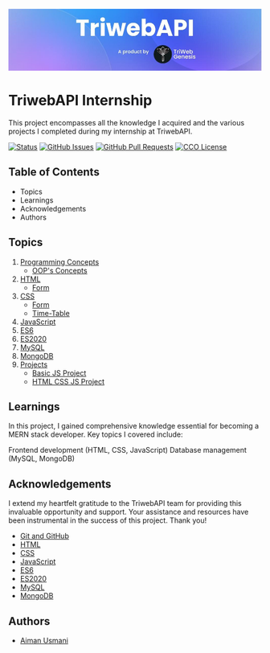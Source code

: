 ![Logo](/TriwebAPI.jpg)

# TriwebAPI Internship

This project encompasses all the knowledge I acquired and the various projects I completed during my internship at TriwebAPI.

[![Status](https://img.shields.io/badge/status-active-success.svg)](https://github.com/aimanusmani17/TriwebAPI-Learning/) [![GitHub Issues](https://img.shields.io/github/issues/aimanusmani17/TriwebAPI-Learning.svg)](https://github.com/aimanusmani17/TriwebAPI-Learning/issues) [![GitHub Pull Requests](https://img.shields.io/github/issues-pr/aimanusmani17/TriwebAPI-Learning.svg)](https://github.com/aimanusmani17/TriwebAPI-Learning/pulls) [![CCO License](https://img.shields.io/badge/license-CCO-yellow.svg)](https://creativecommons.org/publicdomain/zero/1.0/)

## Table of Contents

- Topics
- Learnings
- Acknowledgements
- Authors

## Topics

1.  [Programming Concepts](https://github.com/aimanusmani17/TriwebAPI-Learning/blob/main/Programing/readme.md)
    - [OOP's Concepts](https://github.com/aimanusmani17/TriwebAPI-Learning/blob/main/Programing/OOPs/readme.md)
2.  [HTML](https://github.com/aimanusmani17/TriwebAPI-Learning/blob/main/HTML/readme.md)
    - [Form](https://github.com/aimanusmani17/TriwebAPI-Learning/blob/main/HTML/Form/readme.md)
3.  [CSS](https://github.com/aimanusmani17/TriwebAPI-Learning/blob/main/CSS/readme.md)
    - [Form](https://github.com/aimanusmani17/TriwebAPI-Learning/blob/main/CSS/Form/readme.md)
    - [Time-Table](https://github.com/aimanusmani17/TriwebAPI-Learning/blob/main/CSS/Time-Table/readme.md)
4.  [JavaScript](https://github.com/aimanusmani17/TriwebAPI-Learning/blob/main/JavaScript/readme.md)
5.  [ES6](https://github.com/aimanusmani17/TriwebAPI-Learning/blob/main/ES6/readme.md)
6.  [ES2020](https://github.com/aimanusmani17/TriwebAPI-Learning/blob/main/ES2020/readme.md)
7.  [MySQL](https://github.com/aimanusmani17/TriwebAPI-Learning/blob/main/MySQL/readme.md)
8.  [MongoDB](https://github.com/aimanusmani17/TriwebAPI-Learning/blob/main/MongoDB/readme.md)
9.  [Projects](https://github.com/aimanusmani17/TriwebAPI-Learning/blob/main/Projects/readme.md)
    - [Basic JS Project](https://github.com/aimanusmani17/TriwebAPI-Learning/blob/main/Projects/BasicJSProject/readme.md)
    - [HTML CSS JS Project](https://github.com/aimanusmani17/TriwebAPI-Learning/blob/main/Projects/HTML_CSS_JS_Project/readme.md)

## Learnings

In this project, I gained comprehensive knowledge essential for becoming a MERN stack developer. Key topics I covered include:

Frontend development (HTML, CSS, JavaScript)
Database management (MySQL, MongoDB)

## Acknowledgements

I extend my heartfelt gratitude to the TriwebAPI team for providing this invaluable opportunity and support. Your assistance and resources have been instrumental in the success of this project. Thank you!

- [Git and GitHub](https://www.youtube.com/playlist?list=PLIfcYFqzDXHnvnUUPqlp9GqzzgCuYlBsK)
- [HTML](https://www.w3schools.com/html/)
- [CSS](https://www.w3schools.com/w3css/defaulT.asp)
- [JavaScript](https://www.youtube.com/playlist?list=PLIfcYFqzDXHlQrXp52rDY3VSTPNaOEBqT)
- [ES6](https://www.youtube.com/playlist?list=PLIfcYFqzDXHnC1mtQBKYeGhXOYzh5vqD9)
- [ES2020](https://youtube.com/playlist?list=PLIfcYFqzDXHmTrbi52rwEXyBt8X89MBih&si=oOKhec-uZ9o4p4-5)
- [MySQL](https://www.youtube.com/playlist?list=PLIfcYFqzDXHkx3IvtBbsSwmXNljU5kdeM)
- [MongoDB](https://www.youtube.com/playlist?list=PLIfcYFqzDXHkSPsm1DfMuA0TEgpycA2e1)

## Authors

- [Aiman Usmani](https://www.github.com/aimanusmani17)
